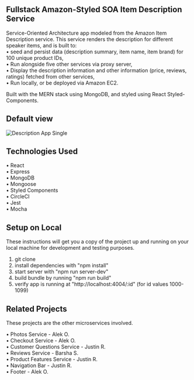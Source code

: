 ## Fullstack Amazon-Styled SOA Item Description Service 

Service-Oriented Architecture app modeled from the Amazon Item Description service. This service renders 
the description for different speaker items, and is built to: <br />
  • seed and persist data (description summary, item name, item brand) for 100 unique product IDs, <br />
  • Run alongside five other services via proxy server, <br />
  • Display the description information and other information (price, reviews, ratings) fetched from other services, <br />
  • Run locally, or be deployed via Amazon EC2.
  
Built with the MERN stack using MongoDB, and styled using React Styled-Components. 

## Default view 

  ![Description App Single](https://user-images.githubusercontent.com/66794449/118710808-0b960000-b7dc-11eb-95ca-7adc7331bd8a.jpg)
  
## Technologies Used

• React <br />
• Express <br />
• MongoDB <br />
• Mongoose <br />
• Styled Components <br />
• CircleCI <br />
• Jest <br />
• Mocha <br />
  
## Setup on Local

These instructions will get you a copy of the project up and running on your local machine for development and testing purposes.

1. git clone 
2. install dependencies with "npm install"
3. start server with "npm run server-dev"
4. build bundle by running "npm run build"
5. verify app is running at "http://localhost:4004/:id" (for id values 1000-1099)

## Related Projects

These projects are the other microservices involved. 

• Photos Service - Alek O. <br />
• Checkout Service - Alek O. <br />
• Customer Questions Service - Justin R. <br />
• Reviews Service - Barsha S. <br />
• Product Features Service - Justin R. <br />
• Navigation Bar - Justin R. <br />
• Footer - Alek O. <br />


